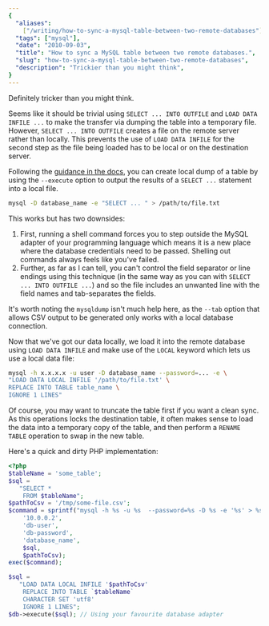 ```yaml
---
{
  "aliases":
    ["/writing/how-to-sync-a-mysql-table-between-two-remote-databases"],
  "tags": ["mysql"],
  "date": "2010-09-03",
  "title": "How to sync a MySQL table between two remote databases.",
  "slug": "how-to-sync-a-mysql-table-between-two-remote-databases",
  "description": "Trickier than you might think",
}
---
```


Definitely tricker than you might think.

Seems like it should be trivial using `SELECT ... INTO OUTFILE` and
`LOAD DATA INFILE ...` to make the transfer via dumping the table into a
temporary file. However, `SELECT ... INTO OUTFILE` creates a file on the remote
server rather than locally. This prevents the use of `LOAD DATA INFILE` for the
second step as the file being loaded has to be local or on the destination
server.

Following the
[guidance in the docs](http://dev.mysql.com/doc/refman/5.0/en/select.html), you
can create local dump of a table by using the `--execute` option to output the
results of a `SELECT ...` statement into a local file.

```bash
mysql -D database_name -e "SELECT ... " > /path/to/file.txt
```

This works but has two downsides:

1. First, running a shell command forces you to step outside the MySQL adapter
   of your programming language which means it is a new place where the database
   credentials need to be passed. Shelling out commands always feels like you've
   failed.
2. Further, as far as I can tell, you can't control the field separator or line
   endings using this technique (in the same way as you can with
   `SELECT ... INTO OUTFILE ...`) and so the file includes an unwanted line with
   the field names and tab-separates the fields.

It's worth noting the `mysqldump` isn't much help here, as the `--tab` option
that allows CSV output to be generated only works with a local database
connection.

Now that we've got our data locally, we load it into the remote database using
`LOAD DATA INFILE` and make use of the `LOCAL` keyword which lets us use a local
data file:

```bash
mysql -h x.x.x.x -u user -D database_name --password=... -e \
"LOAD DATA LOCAL INFILE '/path/to/file.txt' \
REPLACE INTO TABLE table_name \
IGNORE 1 LINES"
```

Of course, you may want to truncate the table first if you want a clean sync. As
this operations locks the destination table, it often makes sense to load the
data into a temporary copy of the table, and then perform a `RENAME TABLE`
operation to swap in the new table.

Here's a quick and dirty PHP implementation:

```php
<?php
$tableName = 'some_table';
$sql =
   "SELECT *
    FROM $tableName";
$pathToCsv = '/tmp/some-file.csv';
$command = sprintf("mysql -h %s -u %s  --password=%s -D %s -e '%s' > %s",
    '10.0.0.2',
    'db-user',
    'db-password',
    'database_name',
    $sql,
    $pathToCsv);
exec($command);

$sql =
   "LOAD DATA LOCAL INFILE '$pathToCsv'
    REPLACE INTO TABLE `$tableName`
    CHARACTER SET 'utf8'
    IGNORE 1 LINES";
$db->execute($sql); // Using your favourite database adapter
```
